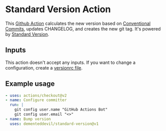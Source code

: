 # Standard Version Action

This [Github Action][] calculates the new version based on [Conventional Commits][], updates CHANGELOG, and creates the new git tag. It's powered by [Standard Version][].

## Inputs

This action doesn't accept any inputs. If you want to change a configuration, create a [versionrc file][].

## Example usage

```yaml
- uses: actions/checkout@v2
- name: Configure committer
  run: |
    git config user.name "GitHub Actions Bot"
    git config user.email "<>"
- name: Bump version
  uses: dementeddevil/standard-version@v1
```

[Github Action]: https://docs.github.com/en/actions
[Conventional Commits]: https://www.conventionalcommits.org/en/v1.0.0/
[Standard Version]: https://github.com/conventional-changelog/standard-version
[versionrc file]: https://github.com/conventional-changelog/standard-version#configuration
